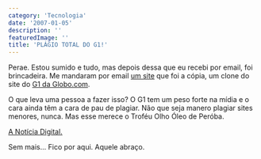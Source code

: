 ```yaml
---
category: 'Tecnologia'
date: '2007-01-05'
description: ''
featuredImage: ''
title: 'PLÁGIO TOTAL DO G1!'
---
```


Perae. Estou sumido e tudo, mas depois dessa que eu recebi por email, foi brincadeira. Me mandaram por email [um site](http://www.anoticiadigital.com.br/) que foi a cópia, um clone do site do [G1 da Globo.com](http://www.g1.com.br).

O que leva uma pessoa a fazer isso? O G1 tem um peso forte na mídia e o cara ainda têm a cara de pau de plagiar. Não que seja manero plagiar sites menores, nunca. Mas esse merece o Troféu Olho Óleo de Peróba.

[A Notícia Digital.](http://www.anoticiadigital.com.br/)

Sem mais... Fico por aqui. Aquele abraço.
